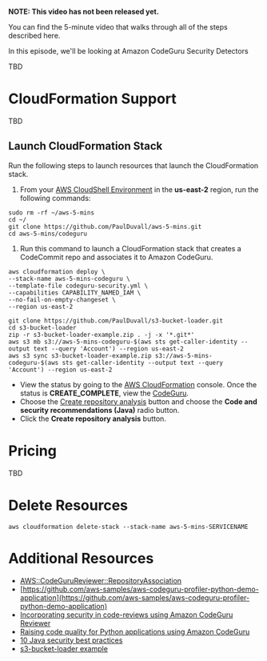 **NOTE: This video has not been released yet.**

You can find the 5-minute video that walks through all of the steps described here. 

In this episode, we'll be looking at Amazon CodeGuru Security Detectors

TBD


# CloudFormation Support
TBD


## Launch CloudFormation Stack

Run the following steps to launch resources that launch the CloudFormation stack.

1. From your [AWS CloudShell Environment](https://us-east-2.console.aws.amazon.com/cloudshell/home?region=us-east-2#) in the **us-east-2** region, run the following commands: 
```
sudo rm -rf ~/aws-5-mins
cd ~/
git clone https://github.com/PaulDuvall/aws-5-mins.git
cd aws-5-mins/codeguru
```

1. Run this command to launch a CloudFormation stack that creates a CodeCommit repo and associates it to Amazon CodeGuru.

```
aws cloudformation deploy \
--stack-name aws-5-mins-codeguru \
--template-file codeguru-security.yml \
--capabilities CAPABILITY_NAMED_IAM \
--no-fail-on-empty-changeset \
--region us-east-2
```

```
git clone https://github.com/PaulDuvall/s3-bucket-loader.git
cd s3-bucket-loader
zip -r s3-bucket-loader-example.zip . -j -x '*.git*'
aws s3 mb s3://aws-5-mins-codeguru-$(aws sts get-caller-identity --output text --query 'Account') --region us-east-2
aws s3 sync s3-bucket-loader-example.zip s3://aws-5-mins-codeguru-$(aws sts get-caller-identity --output text --query 'Account') --region us-east-2
```

* View the status by going to the [AWS CloudFormation](https://console.aws.amazon.com/cloudformation/home?region=us-east-2#) console. Once the status is **CREATE_COMPLETE**, view the [CodeGuru](https://us-east-2.console.aws.amazon.com/codeguru/reviewer/?region=us-east-2#/associations).
* Choose the [Create repository analysis](https://us-east-2.console.aws.amazon.com/codeguru/reviewer/?region=us-east-2#/codereviews/create) button and choose the **Code and security recommendations (Java)** radio button. 
* Click the **Create repository analysis** button.


# Pricing
TBD

# Delete Resources

```
aws cloudformation delete-stack --stack-name aws-5-mins-SERVICENAME
```

# Additional Resources

* [AWS::CodeGuruReviewer::RepositoryAssociation](https://docs.aws.amazon.com/AWSCloudFormation/latest/UserGuide/aws-resource-codegurureviewer-repositoryassociation.html)
* [https://github.com/aws-samples/aws-codeguru-profiler-python-demo-application](https://github.com/aws-samples/aws-codeguru-profiler-python-demo-application)
* [Incorporating security in code-reviews using Amazon CodeGuru Reviewer](https://aws.amazon.com/blogs/devops/incorporating-security-in-code-reviews-using-amazon-codeguru-reviewer)
* [Raising code quality for Python applications using Amazon CodeGuru](https://aws.amazon.com/blogs/devops/raising-code-quality-for-python-applications-using-amazon-codeguru/)
* [10 Java security best practices](https://snyk.io/blog/10-java-security-best-practices/)
* [s3-bucket-loader example](https://github.com/PaulDuvall/s3-bucket-loader)